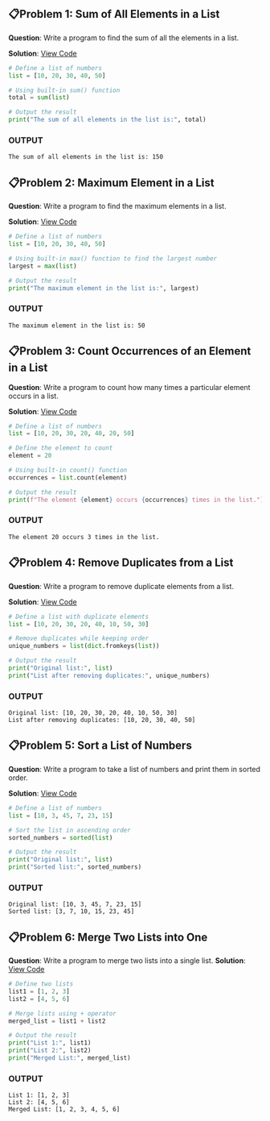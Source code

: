 ## 📋Problem 1: Sum of All Elements in a List

**Question**: Write a program to find the sum of all the elements in a list.

**Solution**: [View Code](Problem1.py)

```python
# Define a list of numbers
list = [10, 20, 30, 40, 50]

# Using built-in sum() function
total = sum(list)

# Output the result
print("The sum of all elements in the list is:", total)
```
### OUTPUT

```
The sum of all elements in the list is: 150
```
## 📋Problem 2: Maximum Element in a List

**Question**: Write a program to find the maximum elements in a list.

**Solution**: [View Code](Problem2.py)

```python
# Define a list of numbers
list = [10, 20, 30, 40, 50]

# Using built-in max() function to find the largest number
largest = max(list)

# Output the result
print("The maximum element in the list is:", largest)
```
### OUTPUT

```
The maximum element in the list is: 50
```
## 📋Problem 3: Count Occurrences of an Element in a List

**Question**: Write a program to count how many times a particular element occurs in a list.

**Solution**: [View Code](Problem3.py)

```python
# Define a list of numbers
list = [10, 20, 30, 20, 40, 20, 50]

# Define the element to count
element = 20

# Using built-in count() function
occurrences = list.count(element)

# Output the result
print(f"The element {element} occurs {occurrences} times in the list.")
```
### OUTPUT

```
The element 20 occurs 3 times in the list.
```
## 📋Problem 4: Remove Duplicates from a List

**Question**: Write a program to remove duplicate elements from a list.

**Solution**: [View Code](Problem4.py)

```python
# Define a list with duplicate elements
list = [10, 20, 30, 20, 40, 10, 50, 30]

# Remove duplicates while keeping order
unique_numbers = list(dict.fromkeys(list))

# Output the result
print("Original list:", list)
print("List after removing duplicates:", unique_numbers)
```
### OUTPUT

```
Original list: [10, 20, 30, 20, 40, 10, 50, 30]
List after removing duplicates: [10, 20, 30, 40, 50]
```
## 📋Problem 5: Sort a List of Numbers

**Question**: Write a program to take a list of numbers and print them in sorted order.

**Solution**: [View Code](Problem5.py)

```python
# Define a list of numbers
list = [10, 3, 45, 7, 23, 15]

# Sort the list in ascending order
sorted_numbers = sorted(list)

# Output the result
print("Original list:", list)
print("Sorted list:", sorted_numbers)
```
### OUTPUT

```
Original list: [10, 3, 45, 7, 23, 15]
Sorted list: [3, 7, 10, 15, 23, 45]
```
## 📋Problem 6: Merge Two Lists into One

**Question**: Write a program to merge two lists into a single list.
**Solution**: [View Code](Problem6.py)

```python
# Define two lists
list1 = [1, 2, 3]
list2 = [4, 5, 6]

# Merge lists using + operator
merged_list = list1 + list2

# Output the result
print("List 1:", list1)
print("List 2:", list2)
print("Merged List:", merged_list)
```
### OUTPUT

```
List 1: [1, 2, 3]
List 2: [4, 5, 6]
Merged List: [1, 2, 3, 4, 5, 6]
```